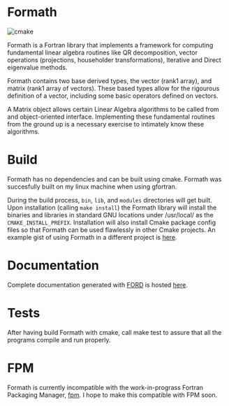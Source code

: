 # Formath

![cmake](https://github.com/ejovo13/formath/actions/workflows/cmake.yml/badge.svg?event=push)

Formath is a Fortran library that implements a framework for computing fundamental linear algebra routines like QR decomposition, vector operations (projections, householder transformations), Iterative and Direct eigenvalue methods.

Formath contains two base derived types, the vector (rank1 array), and matrix (rank1 array of vectors). These based types allow for the rigourous definition of a vector, including some basic operators defined on vectors.

A Matrix object allows certain Linear Algebra algorithms to be called from and object-oriented interface. Implementing these fundamental routines from the ground up is a necessary exercise to intimately know these algorithms.

# Build

Formath has no dependencies and can be built using cmake. Formath was succesfully built on my linux machine when using gfortran.

During the build process, `bin`, `lib`, and `modules` directories will get built. Upon installation (calling `make install`) the Formath library will install the binaries and libraries in standard GNU locations under /usr/local/ as the `CMAKE_INSTALL_PREFIX`. Installation will also install Cmake package config files so that Formath can be used flawlessly in other Cmake projects. An example gist of using Formath in a different project is [here](https://gist.github.com/ejovo13/f2773b441482a6bcbd9471cbd88b0301).

# Documentation

Complete documentation generated with [FORD](https://github.com/Fortran-FOSS-Programmers/ford) is hosted [here](https://ejovo13.github.io/formath/).

# Tests

After having build Formath with cmake, call make test to assure that all the programs compile and run properly.

# FPM

Formath is currently incompatible with the work-in-prograss Fortran Packaging Manager, [fpm](https://github.com/fortran-lang/fpm). I hope to make this compatible with FPM soon.